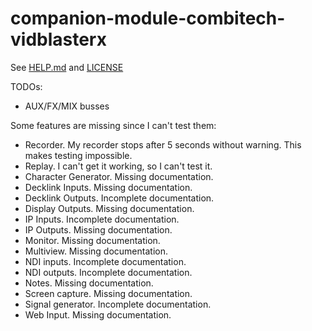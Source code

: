# companion-module-combitech-vidblasterx

See [HELP.md](./companion/HELP.md) and [LICENSE](./LICENSE)

TODOs:

- AUX/FX/MIX busses

Some features are missing since I can't test them:

- Recorder. My recorder stops after 5 seconds without warning. This makes testing impossible.
- Replay. I can't get it working, so I can't test it.
- Character Generator. Missing documentation.
- Decklink Inputs. Missing documentation.
- Decklink Outputs. Incomplete documentation.
- Display Outputs. Missing documentation.
- IP Inputs. Incomplete documentation.
- IP Outputs. Missing documentation.
- Monitor. Missing documentation.
- Multiview. Missing documentation.
- NDI inputs. Incomplete documentation.
- NDI outputs. Incomplete documentation.
- Notes. Missing documentation.
- Screen capture. Missing documentation.
- Signal generator. Incomplete documentation.
- Web Input. Missing documentation.
